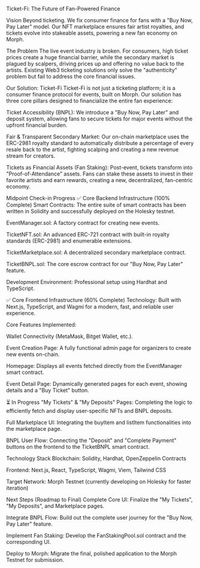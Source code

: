 Ticket-Fi: The Future of Fan-Powered Finance

Vision
Beyond ticketing. We fix consumer finance for fans with a "Buy Now, Pay Later" model. Our NFT marketplace ensures fair artist royalties, and tickets evolve into stakeable assets, powering a new fan economy on Morph.

The Problem
The live event industry is broken. For consumers, high ticket prices create a huge financial barrier, while the secondary market is plagued by scalpers, driving prices up and offering no value back to the artists. Existing Web3 ticketing solutions only solve the "authenticity" problem but fail to address the core financial issues.

Our Solution: Ticket-Fi
Ticket-Fi is not just a ticketing platform; it is a consumer finance protocol for events, built on Morph. Our solution has three core pillars designed to financialize the entire fan experience:

Ticket Accessibility (BNPL): We introduce a "Buy Now, Pay Later" and deposit system, allowing fans to secure tickets for major events without the upfront financial burden.

Fair & Transparent Secondary Market: Our on-chain marketplace uses the ERC-2981 royalty standard to automatically distribute a percentage of every resale back to the artist, fighting scalping and creating a new revenue stream for creators.

Tickets as Financial Assets (Fan Staking): Post-event, tickets transform into "Proof-of-Attendance" assets. Fans can stake these assets to invest in their favorite artists and earn rewards, creating a new, decentralized, fan-centric economy.

Midpoint Check-in Progress
✅ Core Backend Infrastructure (100% Complete)
Smart Contracts: The entire suite of smart contracts has been written in Solidity and successfully deployed on the Holesky testnet.

EventManager.sol: A factory contract for creating new events.

TicketNFT.sol: An advanced ERC-721 contract with built-in royalty standards (ERC-2981) and enumerable extensions.

TicketMarketplace.sol: A decentralized secondary marketplace contract.

TicketBNPL.sol: The core escrow contract for our "Buy Now, Pay Later" feature.

Development Environment: Professional setup using Hardhat and TypeScript.

✅ Core Frontend Infrastructure (60% Complete)
Technology: Built with Next.js, TypeScript, and Wagmi for a modern, fast, and reliable user experience.

Core Features Implemented:

Wallet Connectivity (MetaMask, Bitget Wallet, etc.).

Event Creation Page: A fully functional admin page for organizers to create new events on-chain.

Homepage: Displays all events fetched directly from the EventManager smart contract.

Event Detail Page: Dynamically generated pages for each event, showing details and a "Buy Ticket" button.

⏳ In Progress
"My Tickets" & "My Deposits" Pages: Completing the logic to efficiently fetch and display user-specific NFTs and BNPL deposits.

Full Marketplace UI: Integrating the buyItem and listItem functionalities into the marketplace page.

BNPL User Flow: Connecting the "Deposit" and "Complete Payment" buttons on the frontend to the TicketBNPL smart contract.

Technology Stack
Blockchain: Solidity, Hardhat, OpenZeppelin Contracts

Frontend: Next.js, React, TypeScript, Wagmi, Viem, Tailwind CSS

Target Network: Morph Testnet (currently developing on Holesky for faster iteration)

Next Steps (Roadmap to Final)
Complete Core UI: Finalize the "My Tickets", "My Deposits", and Marketplace pages.

Integrate BNPL Flow: Build out the complete user journey for the "Buy Now, Pay Later" feature.

Implement Fan Staking: Develop the FanStakingPool.sol contract and the corresponding UI.

Deploy to Morph: Migrate the final, polished application to the Morph Testnet for submission.
